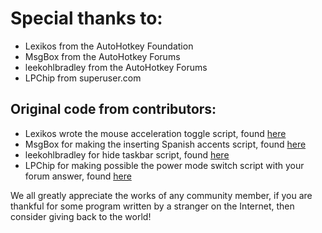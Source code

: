 # Special thanks to:

* Lexikos from the AutoHotkey Foundation
* MsgBox from the AutoHotkey Forums
* leekohlbradley from the AutoHotkey Forums
* LPChip from superuser.com

## Original code from contributors:

* Lexikos wrote the mouse acceleration toggle script, found [here](https://autohotkey.com/board/topic/43700-mouse-acceleration-onoff/)
* MsgBox for making the inserting Spanish accents script, found [here](https://autohotkey.com/board/topic/16920-how-to-enter-basic-spanish-accented-characters/)
* leekohlbradley for hide taskbar script, found [here](https://autohotkey.com/board/topic/83594-how-to-hide-taskbar-with-hotkey/)
* LPChip  for making possible the power mode switch script with your forum answer, found [here](https://superuser.com/questions/957500/easy-way-to-switch-power-plan-in-windows-10#957520)

We all greatly appreciate the works of any community member, if you are thankful for some program written by a stranger on the Internet, then consider giving back to the world!